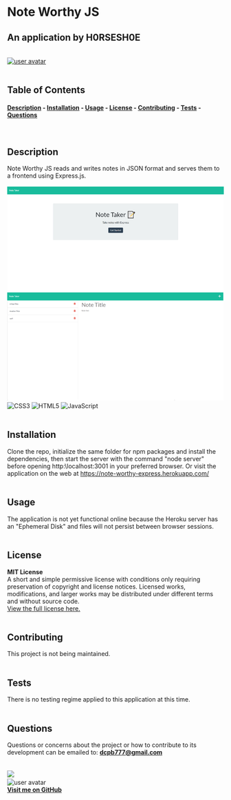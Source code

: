 
# Note Worthy JS
## An application by H0RSESH0E  
&nbsp;  
[<img src='https://img.shields.io/badge/license-MIT License-blueviolet' alt="user avatar" height="20"/>](#license)  
&nbsp;&nbsp;  
## Table of Contents
#### [Description](#description)  -  [Installation](#installation)  -  [Usage](#usage) - [License](#license) - [Contributing](#contributing) - [Tests](#tests) - [Questions](#questions)
&nbsp;  
## Description  
Note Worthy JS reads and writes notes in JSON format and serves them to a frontend using Express.js.  
&nbsp;  
<img src="public/assets/images/screenshot.png" alt="Note Worthy JS application screenshot" width="600"/>    
![CSS3](https://img.shields.io/badge/css3-%231572B6.svg?style=for-the-badge&logo=css3&logoColor=white) ![HTML5](https://img.shields.io/badge/html5-%23E34F26.svg?style=for-the-badge&logo=html5&logoColor=white) ![JavaScript](https://img.shields.io/badge/javascript-%23323330.svg?style=for-the-badge&logo=javascript&logoColor=%23F7DF1E)   
&nbsp;  
## Installation
Clone the repo, initialize the same folder for npm packages and install the dependencies, then start the server with the command "node server" before opening http:\\localhost:3001 in your preferred browser. Or visit the application on the web at https://note-worthy-express.herokuapp.com/  
&nbsp;  
## Usage
The application is not yet functional online because the Heroku server has an "Ephemeral Disk" and files will not persist between browser sessions.  
&nbsp;  
## License  

**MIT License**  
A short and simple permissive license with conditions only requiring preservation of copyright and license notices. Licensed works, modifications, and larger works may be distributed under different terms and without source code.  
[View the full license here.](./LICENSE/license.txt)  
&nbsp;  
## Contributing
This project is not being maintained.  
&nbsp;  
## Tests
There is no testing regime applied to this application at this time.  
&nbsp;  
## Questions
Questions or concerns about the project or how to contribute to its development can be emailed to: **dcpb777@gmail.com**  
&nbsp;  
&nbsp;  
![](https://img.shields.io/badge/GitHub-100000?style=for-the-badge&logo=github&logoColor=white)  
<img src="https://github.com/H0RSESH0E.png" alt="user avatar" width="95"/>  
**[Visit me on GitHub](https://github.com/H0RSESH0E)**  
